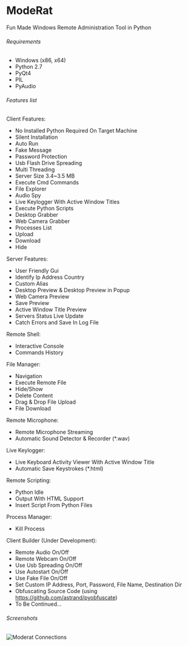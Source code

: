 # ModeRat


Fun Made Windows Remote Administration Tool in Python

###### Requirements

* Windows (x86, x64)
* Python 2.7
* PyQt4
* PIL
* PyAudio



###### Features list

Client Features:
 * No Installed Python Required On Target Machine
 * Silent Installation
 * Auto Run
 * Fake Message
 * Password Protection
 * Usb Flash Drive Spreading
 * Multi Threading
 * Server Size 3.4~3.5 MB 
 * Execute Cmd Commands
 * File Explorer
 * Audio Spy
 * Live Keylogger With Active Window Titles
 * Execute Python Scripts
 * Desktop Grabber
 * Web Camera Grabber
 * Processes List
 * Upload
 * Download
 * Hide

Server Features:
 * User Friendly Gui
 * Identify Ip Address Country
 * Custom Alias
 * Desktop Preview & Desktop Preview in Popup
 * Web Camera Preview
 * Save Preview
 * Active Window Title Preview
 * Servers Status Live Update
 * Catch Errors and Save In Log File

Remote Shell:
 *  Interactive Console
 *  Commands History

File Manager:
 * Navigation
 * Execute Remote File
 * Hide/Show
 * Delete Content
 * Drag & Drop File Upload
 * File Download

Remote Microphone:
 * Remote Microphone Streaming
 * Automatic Sound Detector & Recorder (*.wav)

Live Keylogger:
 * Live Keyboard Activity Viewer With Active Window Title
 * Automatic Save Keystrokes (*.html)

Remote Scripting:
 * Python Idle
 * Output With HTML Support
 * Insert Script From Python Files

Process Manager:
 * Kill Process
 
 
Client Builder (Under Development):
 * Remote Audio On/Off
 * Remote Webcam On/Off
 * Use Usb Spreading On/Off
 * Use Autostart On/Off
 * Use Fake File On/Off
 * Set Custom IP Address, Port, Password, File Name, Destination Dir
 * Obfuscating Source Code (using https://github.com/astrand/pyobfuscate)
 * To Be Continued...
 



###### Screenshots

![Moderat Connections](http://s014.radikal.ru/i328/1603/0b/b0c376ab81ad.png)

